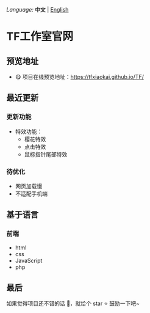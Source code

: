 _Language:_ **中文** | [English](./README_EN.md)
# TF工作室官网

## 预览地址
- 😋 项目在线预览地址：https://tfxiaokai.github.io/TF/


## 最近更新
### 更新功能
- 特效功能：
  - 樱花特效
  - 点击特效
  - 鼠标指针尾部特效

### 待优化
- 网页加载慢
- 不适配手机端
  
## 基于语言

### 前端

- html
- css
- JavaScript
- php

## 最后
如果觉得项目还不错的话 👏，就给个 star ⭐ 鼓励一下吧~

